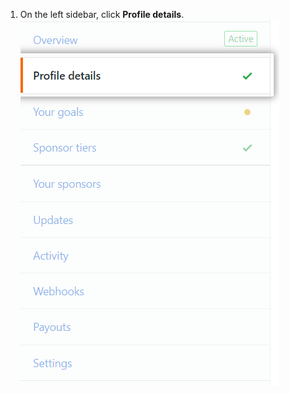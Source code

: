 1. On the left sidebar, click **Profile details**.
  ![Profile details tab](/assets/images/help/sponsors/profile-tab.png)
